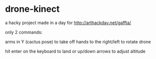# drone-kinect

a hacky project made in a day for http://arthackday.net/gaffta/

only 2 commands:

arms in Y (cactus pose) to take off
hands to the right/left to rotate drone

hit enter on the keyboard to land or up/down arrows to adjust altitude